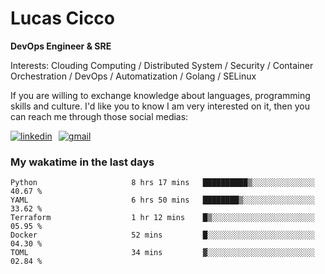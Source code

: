 # Lucas Cicco

**DevOps Engineer & SRE**

Interests: Clouding Computing / Distributed System / Security / Container Orchestration / DevOps / Automatization / Golang / SELinux

If you are willing to exchange knowledge about languages, programming skills and culture. I'd like you to know I am very interested on it, then you can reach me through those social medias:

<div style="display: flex; align-items: center; gap: 10px;">
  <a href="https://www.linkedin.com/in/lucas-vitor-de-cicco" target="_blank">
    <img
      src="https://img.shields.io/badge/-LinkedIn-%230077B5?style=for-the-badge&logo=linkedin&logoColor=white"
      alt="linkedin"
      target="_blank" 
    />
  </a>
  <a href="mailto:lucasvitorx1@gmail.com">
      <img
        src="https://img.shields.io/badge/-Gmail-%23333?style=for-the-badge&logo=gmail&logoColor=white"
        alt="gmail"
        target="_blank"
      />
  </a>
</div>

### My wakatime in the last days

<!--START_SECTION:waka-->

```text
Python                     8 hrs 17 mins   ██████████▒░░░░░░░░░░░░░░   40.67 %
YAML                       6 hrs 50 mins   ████████▒░░░░░░░░░░░░░░░░   33.62 %
Terraform                  1 hr 12 mins    █▒░░░░░░░░░░░░░░░░░░░░░░░   05.95 %
Docker                     52 mins         █░░░░░░░░░░░░░░░░░░░░░░░░   04.30 %
TOML                       34 mins         ▓░░░░░░░░░░░░░░░░░░░░░░░░   02.84 %
```

<!--END_SECTION:waka-->

